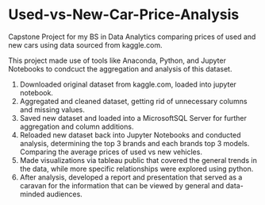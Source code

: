 # Used-vs-New-Car-Price-Analysis
Capstone Project for my BS in Data Analytics comparing prices of used and new cars using data sourced from kaggle.com. 

This project made use of tools like Anaconda, Python, and Jupyter Notebooks to condcuct the aggregation and analysis of this dataset.
  1) Downloaded original dataset from kaggle.com, loaded into jupyter notebook.
  2) Aggregated and cleaned dataset, getting rid of unnecessary columns and missing values.
  3) Saved new dataset and loaded into a MicrosoftSQL Server for further aggregation and column additions.
  4) Reloaded new dataset back into Jupyter Notebooks and conducted analysis, determining the top 3 brands and each brands top 3 models. Comparing the average prices of used vs new vehicles.
  5) Made visualizations via tableau public that covered the general trends in the data, while more specific relationships were explored using python.
  6) After analysis, developed a report and presentation that served as a caravan for the information that can be viewed by general and data-minded audiences.
